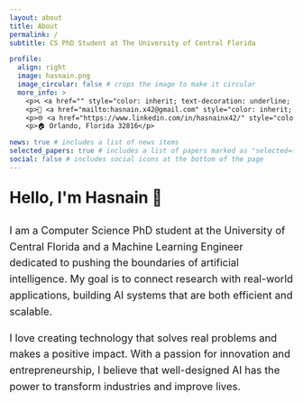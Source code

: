```yaml
---
layout: about
title: About
permalink: /
subtitle: CS PhD Student at The University of Central Florida

profile:
  align: right
  image: hasnain.png
  image_circular: false # crops the image to make it circular
  more_info: >
    <p>📞 <a href="" style="color: inherit; text-decoration: underline; underline">+1 (650) 450 9586</a> </p>
    <p>📧 <a href="mailto:hasnain.x42@gmail.com" style="color: inherit; text-decoration: underline; underline">hasnain.x42@gmail.com</a> </p>
    <p>🌐 <a href="https://www.linkedin.com/in/hasnainx42/" style="color: inherit; text-decoration: underline; underline">LinkedIn: hasnainx42/</a> </p>
    <p>🏠 Orlando, Florida 32816</p>

news: true # includes a list of news items
selected_papers: true # includes a list of papers marked as "selected={true}"
social: false # includes social icons at the bottom of the page
---
```


<div style="display: none;">
    <a href="https://clustrmaps.com/site/1c26o" title="Visit tracker">
        <img src="//www.clustrmaps.com/map_v2.png?d=3Rb5bVTw6aBTKI5pAmtwvRaN0XG-R6NP4R82SEqcWt4&cl=ffffff" 
             alt="Visitor Map" />
    </a>
</div>

<p style="font-size: 28px; font-weight: bold;">Hello, I'm <b>Hasnain</b> 👋</p>

<p style="font-size: 18px; line-height: 1.6;">I am a Computer Science PhD student at the University of Central Florida and a Machine Learning Engineer dedicated to pushing the boundaries of artificial intelligence. My goal is to connect research with real-world applications, building AI systems that are both efficient and scalable.
</p>

<p style="font-size: 18px; line-height: 1.6;">
    I love creating technology that solves real problems and makes a positive impact.  With a passion for innovation and entrepreneurship, I believe that well-designed AI has the power to transform industries and improve lives.
</p>